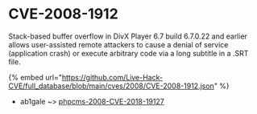 # CVE-2008-1912

Stack-based buffer overflow in DivX Player 6.7 build 6.7.0.22 and earlier allows user-assisted remote attackers to cause a denial of service (application crash) or execute arbitrary code via a long subtitle in a .SRT file.

{% embed url="https://github.com/Live-Hack-CVE/full_database/blob/main/cves/2008/CVE-2008-1912.json" %}


* ab1gale ~> [phpcms-2008-CVE-2018-19127](https://zeste.alice-snow.ru/2008/database/cve-2008-1912/phpcms-2008-cve-2018-19127-ab1gale)